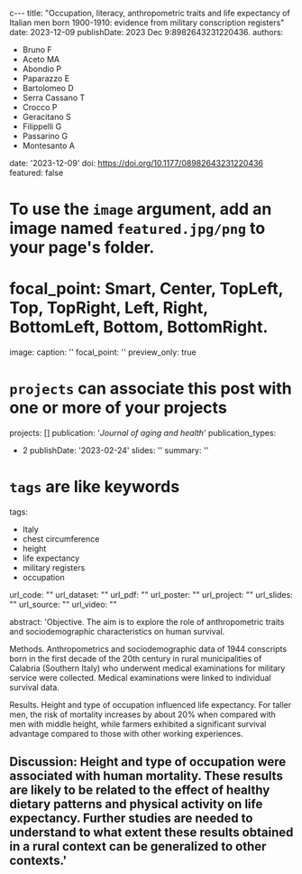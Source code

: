 c---
title: "Occupation, literacy, anthropometric traits and life expectancy of Italian men born 1900-1910: evidence from military conscription registers"
date: 2023-12-09
publishDate: 2023 Dec 9:8982643231220436.
authors: 
- Bruno F
- Aceto  MA
- Abondio P
- Paparazzo E
- Bartolomeo D
- Serra Cassano T
- Crocco P
- Geracitano S
- Filippelli G
- Passarino G
- Montesanto A


date: '2023-12-09'
doi: https://doi.org/10.1177/08982643231220436
featured: false
# To use the `image` argument, add an image named `featured.jpg/png` to your page's folder.
# focal_point: Smart, Center, TopLeft, Top, TopRight, Left, Right, BottomLeft, Bottom, BottomRight.
image:
  caption: ''
  focal_point: ''
  preview_only: true
# `projects` can associate this post with one or more of your projects
projects: []
publication: '*Journal of aging and health*'
publication_types:
- 2
publishDate: '2023-02-24'
slides: ''
summary: ''
# `tags` are like keywords
tags:
- Italy 
- chest circumference
- height
- life expectancy
- military registers
- occupation



url_code: ""
url_dataset: ""
url_pdf: ""
url_poster: ""
url_project: ""
url_slides: ""
url_source: ""
url_video: ""

    
abstract: 'Objective. The aim is to explore the role of anthropometric traits and sociodemographic characteristics on human survival.

Methods. Anthropometrics and sociodemographic data of 1944 conscripts born in the first decade of the 20th century in rural municipalities of Calabria (Southern Italy) who underwent medical examinations for military service were collected. Medical examinations were linked to individual survival data.

Results. Height and type of occupation influenced life expectancy. For taller men, the risk of mortality increases by about 20% when compared with men with middle height, while farmers exhibited a significant survival advantage compared to those with other working experiences.

Discussion: Height and type of occupation were associated with human mortality. These results are likely to be related to the effect of healthy dietary patterns and physical activity on life expectancy. Further studies are needed to understand to what extent these results obtained in a rural context can be generalized to other contexts.'
---
